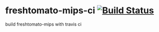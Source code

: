 # freshtomato-mips-ci [![Build Status][travis-status]][travis]

build freshtomato-mips with travis ci

[travis-status]: https://travis-ci.org/oglopss/freshtomato-mips-ci.svg
[travis]: https://travis-ci.org/oglopss/freshtomato-mips-ci
